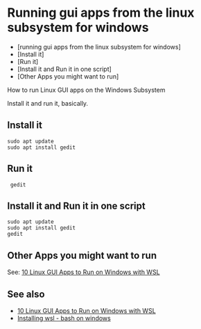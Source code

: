 # Running gui apps from the linux subsystem for windows

- [running gui apps from the linux subsystem for windows]
- [Install it]
- [Run it]
- [Install it and Run it in one script]
- [Other Apps you might want to run]

How to run Linux GUI apps on the Windows Subsystem

Install it and run it, basically.

## Install it

    sudo apt update
    sudo apt install gedit

## Run it

     gedit

## Install it and Run it in one script

    sudo apt update
    sudo apt install gedit
    gedit

## Other Apps you might want to run

See: [10 Linux GUI Apps to Run on Windows with WSL](10_linux_gui_apps_to_run_on_windows_if_you_have_wsl.md)

## See also

- [10 Linux GUI Apps to Run on Windows with WSL](10_linux_gui_apps_to_run_on_windows_if_you_have_wsl.md)
- [Installing wsl - bash on windows](../windows/bash_on_windows.md)
